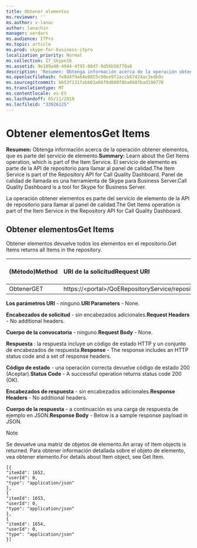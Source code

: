 ```yaml
---
title: Obtener elementos
ms.reviewer: ''
ms.author: v-lanac
author: lanachin
manager: serdars
ms.audience: ITPro
ms.topic: article
ms.prod: skype-for-business-itpro
localization_priority: Normal
ms.collection: IT_Skype16
ms.assetid: 9e189a48-4944-4f93-88d7-9d56b56770a6
description: 'Resumen: Obtenga información acerca de la operación obtener elementos, que es parte del servicio de elemento. El servicio de elemento es parte de la API de repositorio para llamar al panel de calidad. Panel de calidad de llamada es una herramienta de Skype para Business Server.'
ms.openlocfilehash: fe8d4f9a64e0855c90ee9f2accb67424ac3edb9c
ms.sourcegitcommit: bb53f131fabb03a66f0d000f8ba668fbad190778
ms.translationtype: MT
ms.contentlocale: es-ES
ms.lasthandoff: 05/11/2019
ms.locfileid: "33926125"
---
```

# <a name="get-items"></a><span data-ttu-id="f12ee-105">Obtener elementos</span><span class="sxs-lookup"><span data-stu-id="f12ee-105">Get Items</span></span>
 
<span data-ttu-id="f12ee-106">**Resumen:** Obtenga información acerca de la operación obtener elementos, que es parte del servicio de elemento.</span><span class="sxs-lookup"><span data-stu-id="f12ee-106">**Summary:** Learn about the Get Items operation, which is part of the Item Service.</span></span> <span data-ttu-id="f12ee-107">El servicio de elemento es parte de la API de repositorio para llamar al panel de calidad.</span><span class="sxs-lookup"><span data-stu-id="f12ee-107">The Item Service is part of the Repository API for Call Quality Dashboard.</span></span> <span data-ttu-id="f12ee-108">Panel de calidad de llamada es una herramienta de Skype para Business Server.</span><span class="sxs-lookup"><span data-stu-id="f12ee-108">Call Quality Dashboard is a tool for Skype for Business Server.</span></span>
  
<span data-ttu-id="f12ee-109">La operación obtener elementos es parte del servicio de elemento de la API de repositorio para llamar al panel de calidad.</span><span class="sxs-lookup"><span data-stu-id="f12ee-109">The Get Items operation is part of the Item Service in the Repository API for Call Quality Dashboard.</span></span>
  
## <a name="get-items"></a><span data-ttu-id="f12ee-110">Obtener elementos</span><span class="sxs-lookup"><span data-stu-id="f12ee-110">Get Items</span></span>

<span data-ttu-id="f12ee-111">Obtener elementos devuelve todos los elementos en el repositorio.</span><span class="sxs-lookup"><span data-stu-id="f12ee-111">Get Items returns all Items in the repository.</span></span>
  
|<span data-ttu-id="f12ee-112">**(Método)**</span><span class="sxs-lookup"><span data-stu-id="f12ee-112">**Method**</span></span>|<span data-ttu-id="f12ee-113">**URI de la solicitud**</span><span class="sxs-lookup"><span data-stu-id="f12ee-113">**Request URI**</span></span>|<span data-ttu-id="f12ee-114">**Versión de HTTP**</span><span class="sxs-lookup"><span data-stu-id="f12ee-114">**HTTP Version**</span></span>|
|:-----|:-----|:-----|
|<span data-ttu-id="f12ee-115">Obtener</span><span class="sxs-lookup"><span data-stu-id="f12ee-115">GET</span></span>  <br/> |<span data-ttu-id="f12ee-116">https://\<portal\>/QoERepositoryService/repository/item</span><span class="sxs-lookup"><span data-stu-id="f12ee-116">https://\<portal\>/QoERepositoryService/repository/item</span></span>  <br/> |<span data-ttu-id="f12ee-117">HTTP/1.1</span><span class="sxs-lookup"><span data-stu-id="f12ee-117">HTTP/1.1</span></span>  <br/> |
   
 <span data-ttu-id="f12ee-118">**Los parámetros URI** - ninguno.</span><span class="sxs-lookup"><span data-stu-id="f12ee-118">**URI Parameters** - None.</span></span>
  
 <span data-ttu-id="f12ee-119">**Encabezados de solicitud** - sin encabezados adicionales.</span><span class="sxs-lookup"><span data-stu-id="f12ee-119">**Request Headers** - No additional headers.</span></span>
  
 <span data-ttu-id="f12ee-120">**Cuerpo de la convocatoria** - ninguno.</span><span class="sxs-lookup"><span data-stu-id="f12ee-120">**Request Body** - None.</span></span>
  
 <span data-ttu-id="f12ee-121">**Respuesta** : la respuesta incluye un código de estado HTTP y un conjunto de encabezados de respuesta.</span><span class="sxs-lookup"><span data-stu-id="f12ee-121">**Response** - The response includes an HTTP status code and a set of response headers.</span></span>
  
 <span data-ttu-id="f12ee-122">**Código de estado** - una operación correcta devuelve código de estado 200 (Aceptar).</span><span class="sxs-lookup"><span data-stu-id="f12ee-122">**Status Code** - A successful operation returns status code 200 (OK).</span></span>
  
 <span data-ttu-id="f12ee-123">**Encabezados de respuesta** - sin encabezados adicionales.</span><span class="sxs-lookup"><span data-stu-id="f12ee-123">**Response Headers** - No additional headers.</span></span>
  
 <span data-ttu-id="f12ee-124">**Cuerpo de la respuesta** - a continuación es una carga de respuesta de ejemplo en JSON.</span><span class="sxs-lookup"><span data-stu-id="f12ee-124">**Response Body** - Below is a sample response payload in JSON.</span></span>
  
> [!NOTE]
> <span data-ttu-id="f12ee-125">Se devuelve una matriz de objetos de elemento.</span><span class="sxs-lookup"><span data-stu-id="f12ee-125">An array of Item objects is returned.</span></span> <span data-ttu-id="f12ee-126">Para obtener información detallada sobre el objeto de elemento, vea obtener elemento.</span><span class="sxs-lookup"><span data-stu-id="f12ee-126">For details about Item object, see Get Item.</span></span> 
  
```
[{
"itemId": 1652,
"userId": 0,
"type": "application/json"
},
{
"itemId": 1653,
"userId": 0,
"type": "application/json"
},
{
"itemId": 1654,
"userId": 0,
"type": "application/json"
}]
```
